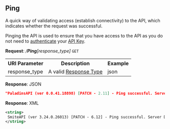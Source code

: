 
## Ping

A quick way of validating access (establish connectivity) to the API, which indicates whether the request was successful.

Pinging the API is used to ensure that you have access to the API as you do not need to [authenticate](api-parameter-details.md#session-authentication) your [API Key](api-parameter-details.md#api-key).

**Request**: <i>/**Ping**[response_type]</i> `GET` 
<table>
	<tr>
		<th>URI Parameter</th>
		<th>Description</th>
		<th>Example</th>
	</tr>
	<tr>
		<td>response_type</td>
		<td>A valid <a href="./../api-parameter-details.md#response_type" title="Response Type">Response Type</a></td>
		<td>json</td>
	</tr>
	</tr>
</table>

**Response**: JSON

```json
"PaladinsAPI (ver 0.0.41.18898) [PATCH - 2.11] - Ping successful. Server Date:11/28/2019 3:09:16 PM"
```

**Response**: XML
```xml
<string>
 SmiteAPI (ver 3.24.0.26013) [PATCH - 6.12] - Ping successful. Server Date:11/28/2019 3:09:16 PM
</string>
```
